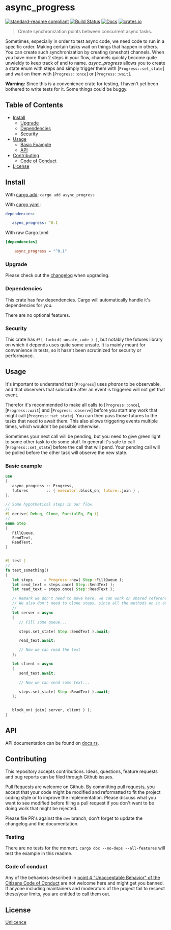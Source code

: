 # async_progress

[![standard-readme compliant](https://img.shields.io/badge/readme%20style-standard-brightgreen.svg?style=flat-square)](https://github.com/RichardLitt/standard-readme)
[![Build Status](https://api.travis-ci.org/najamelan/async_progress.svg?branch=master)](https://travis-ci.org/najamelan/async_progress)
[![Docs](https://docs.rs/async_progress/badge.svg)](https://docs.rs/async_progress)
[![crates.io](https://img.shields.io/crates/v/async_progress.svg)](https://crates.io/crates/async_progress)


> Create synchronization points between concurrent async tasks.

Sometimes, especially in order to test async code, we need code to run in a specific order. Making certain tasks wait on things that happen in others. You can create such synchronization by creating (oneshot) channels. When you have more than 2 steps in your flow, channels quickly become quite unwieldy to keep track of and to name. _async_progress_ allows you to create a state enum with steps and simply trigger them with [`Progress::set_state`] and wait on them with [`Progress::once`] or [`Progress::wait`].

__Warning:__ Since this is a convenience crate for testing, I haven't yet been bothered to write tests for it. Some things could be buggy.

## Table of Contents

- [Install](#install)
   - [Upgrade](#upgrade)
   - [Dependencies](#dependencies)
   - [Security](#security)
- [Usage](#usage)
   - [Basic Example](#basic-example)
   - [API](#api)
- [Contributing](#contributing)
   - [Code of Conduct](#code-of-conduct)
- [License](#license)


## Install
With [cargo add](https://github.com/killercup/cargo-edit):
`cargo add async_progress`

With [cargo yaml](https://gitlab.com/storedbox/cargo-yaml):
```yaml
dependencies:

   async_progress: ^0.1
```

With raw Cargo.toml
```toml
[dependencies]

    async_progress = "^0.1"
```

### Upgrade

Please check out the [changelog](https://github.com/najamelan/async_progress/blob/master/CHANGELOG.md) when upgrading.


### Dependencies

This crate has few dependencies. Cargo will automatically handle it's dependencies for you.

There are no optional features.


### Security

This crate has `#![ forbid( unsafe_code ) ]`, but notably the futures library on which it depends uses quite some unsafe. It is mainly meant for convenience in tests, so it hasn't been scrutinized for security or performance.


## Usage

It's important to understand that [`Progress`] uses _pharos_ to be observable, and that observers that subscribe after
an event is triggered will not get that event.

Therefor it's recommended to make all calls to [`Progress::once`], [`Progress::wait`] and [`Progress::observe`] before you start any work that might call [`Progress::set_state`]. You can then pass those futures to the tasks that need
to await them. This also allows triggering events multiple times, which wouldn't be possible otherwise.

Sometimes your next call will be pending, but you need to give green light to some other task to do some stuff. In general it's safe to call [`Progress::set_state`] before the call that will pend. Your pending call will be polled before the other task will observe the new state.


### Basic example

```rust
use
{
   async_progress :: Progress,
   futures        :: { executor::block_on, future::join } ,
};

// Some hypothetical steps in our flow.
//
#[ derive( Debug, Clone, PartialEq, Eq )]
//
enum Step
{
   FillQueue,
   SendText,
   ReadText,
}


#[ test ]
//
fn test_something()
{
   let steps     = Progress::new( Step::FillQueue );
   let send_text = steps.once( Step::SendText );
   let read_text = steps.once( Step::ReadText );

   // Remark we don't need to move here, we can work on shared references of the local vars.
   // We also don't need to clone steps, since all the methods on it only require a shared reference.
   //
   let server = async
   {
      // Fill some queue...

      steps.set_state( Step::SendText ).await;

      read_text.await;

      // Now we can read the text
   };

   let client = async
   {
      send_text.await;

      // Now we can send some text...

      steps.set_state( Step::ReadText ).await;
   };


   block_on( join( server, client ) );
}
```

## API

API documentation can be found on [docs.rs](https://docs.rs/async_progress).


## Contributing

This repository accepts contributions. Ideas, questions, feature requests and bug reports can be filed through Github issues.

Pull Requests are welcome on Github. By committing pull requests, you accept that your code might be modified and reformatted to fit the project coding style or to improve the implementation. Please discuss what you want to see modified before filing a pull request if you don't want to be doing work that might be rejected.

Please file PR's against the `dev` branch, don't forget to update the changelog and the documentation.

### Testing

There are no tests for the moment. `cargo doc --no-deps --all-features` will test the example in this readme.


### Code of conduct

Any of the behaviors described in [point 4 "Unacceptable Behavior" of the Citizens Code of Conduct](http://citizencodeofconduct.org/#unacceptable-behavior) are not welcome here and might get you banned. If anyone including maintainers and moderators of the project fail to respect these/your limits, you are entitled to call them out.

## License

[Unlicence](https://unlicense.org/)


